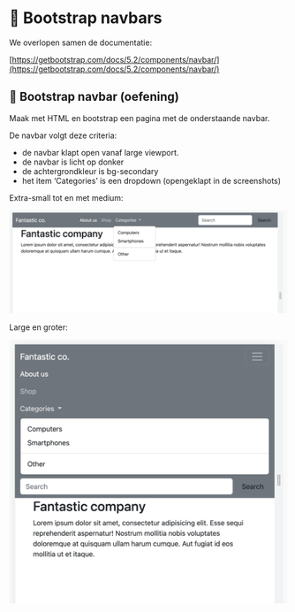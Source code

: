 # 📘 Bootstrap navbars

We overlopen samen de documentatie:

[https://getbootstrap.com/docs/5.2/components/navbar/](https://getbootstrap.com/docs/5.2/components/navbar/)


## 💪 Bootstrap navbar (oefening)

Maak met HTML en bootstrap een pagina met de onderstaande navbar.

De navbar volgt deze criteria:

 - de navbar klapt open vanaf large viewport.
 - de navbar is licht op donker
 - de achtergrondkleur is bg-secondary
 - het item ‘Categories’ is een dropdown (opengeklapt in de screenshots)

Extra-small tot en met medium:

![xs - md](cursus/_images/06-01-navbar-lg.png)

Large en groter:

![lg - xxl](cursus/_images/06-01-navbar-sm.png)